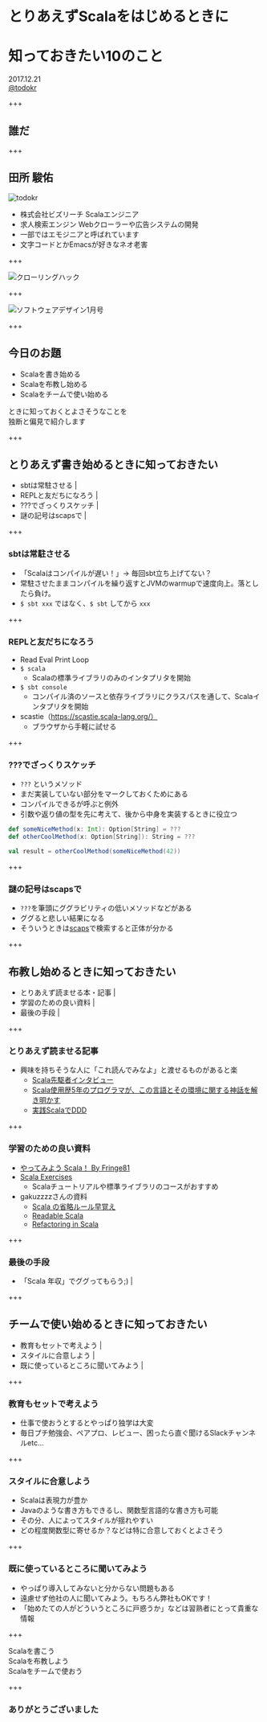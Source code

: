 # とりあえずScalaをはじめるときに
# 知っておきたい10のこと


2017.12.21  
[@todokr](https://twitter.com/todokr)


+++


## 誰だ


+++


## 田所 駿佑

![todokr](./t.jpg)

- 株式会社ビズリーチ Scalaエンジニア
- 求人検索エンジン Webクローラーや広告システムの開発
- 一部ではエモジニアと呼ばれています
- 文字コードとかEmacsが好きなネオ老害

+++

![クローリングハック](./crawling-hack.jpg)

+++

![ソフトウェアデザイン1月号](./sd.jpg)

+++

## 今日のお題

- Scalaを書き始める
- Scalaを布教し始める
- Scalaをチームで使い始める

ときに知っておくとよさそうなことを  
独断と偏見で紹介します

+++

## とりあえず書き始めるときに知っておきたい

- sbtは常駐させる |
- REPLと友だちになろう |
- ???でざっくりスケッチ |
- 謎の記号はscapsで |

+++

### sbtは常駐させる
- 「Scalaはコンパイルが遅い！」→ 毎回sbt立ち上げてない？
- 常駐させたままコンパイルを繰り返すとJVMのwarmupで速度向上。落としたら負け。
- `$ sbt xxx` ではなく、`$ sbt` してから `xxx`

+++

### REPLと友だちになろう

- Read Eval Print Loop
- `$ scala`
  - Scalaの標準ライブラリのみのインタプリタを開始
- `$ sbt console`
  - コンパイル済のソースと依存ライブラリにクラスパスを通して、Scalaインタプリタを開始
- scastie（https://scastie.scala-lang.org/）
  - ブラウザから手軽に試せる

+++

### ???でざっくりスケッチ

- `???` というメソッド
- まだ実装していない部分をマークしておくためにある
- コンパイルできるが呼ぶと例外
- 引数や返り値の型を先に考えて、後から中身を実装するときに役立つ

```scala
def someNiceMethod(x: Int): Option[String] = ???
def otherCoolMethod(x: Option[String]): String = ???

val result = otherCoolMethod(someNiceMethod(42))
```

+++
 
### 謎の記号はscapsで

- `???`を筆頭にググラビリティの低いメソッドなどがある
- ググると悲しい結果になる
- そういうときは[scaps](http://scala-search.org/)で検索すると正体が分かる

+++

## 布教し始めるときに知っておきたい

- とりあえず読ませる本・記事 |
- 学習のための良い資料 |
- 最後の手段 |

+++

### とりあえず読ませる記事

- 興味を持ちそうな人に「これ読んでみなよ」と渡せるものがあると楽
  - [Scala先駆者インタビュー](https://www.atware.co.jp/search?q=Scala%E5%85%88%E9%A7%86%E8%80%85%E3%82%A4%E3%83%B3%E3%82%BF%E3%83%93%E3%83%A5%E3%83%BC&f_collectionId=546d8fc4e4b06f0363347eaa)
  - [Scala使用歴5年のプログラマが、この言語とその環境に関する神話を解き明かす](http://postd.cc/5-years-of-scala-and-counting-debunking-some-myths-about-the-language-and-its-environment/)
  - [実践ScalaでDDD](https://speakerdeck.com/crossroad0201/scala-on-ddd)
 
+++

### 学習のための良い資料

- [やってみよう Scala！ By Fringe81](https://qiita.com/f81@github/items/369d3ad97112b20d9bc5)
- [Scala Exercises](https://www.scala-exercises.org/)
  - Scalaチュートリアルや標準ライブラリのコースがおすすめ
 - gakuzzzzさんの資料
   - [Scala の省略ルール早覚え](https://gist.github.com/gakuzzzz/10104162)
   - [Readable Scala](http://gakuzzzz.github.io/slides/readable_scala)
   - [Refactoring in Scala](http://gakuzzzz.github.io/slides/refactoring_in_scala)

+++

### 最後の手段

- 「Scala 年収」でググってもらう;) |

+++

## チームで使い始めるときに知っておきたい

- 教育もセットで考えよう |
- スタイルに合意しよう |
- 既に使っているところに聞いてみよう |

+++

### 教育もセットで考えよう
- 仕事で使おうとするとやっぱり独学は大変
- 毎日プチ勉強会、ペアプロ、レビュー、困ったら直ぐ聞けるSlackチャンネルetc...
 
+++

### スタイルに合意しよう

- Scalaは表現力が豊か
- Javaのような書き方もできるし、関数型言語的な書き方も可能
- その分、人によってスタイルが揺れやすい
- どの程度関数型に寄せるか？などは特に合意しておくとよさそう

+++

### 既に使っているところに聞いてみよう

- やっぱり導入してみないと分からない問題もある
- 遠慮せず他社の人に聞いてみよう。もちろん弊社もOKです！
- 「始めたての人がどういうところに戸惑うか」などは習熟者にとって貴重な情報

+++

Scalaを書こう  
Scalaを布教しよう  
Scalaをチームで使おう

+++

### ありがとうございました
